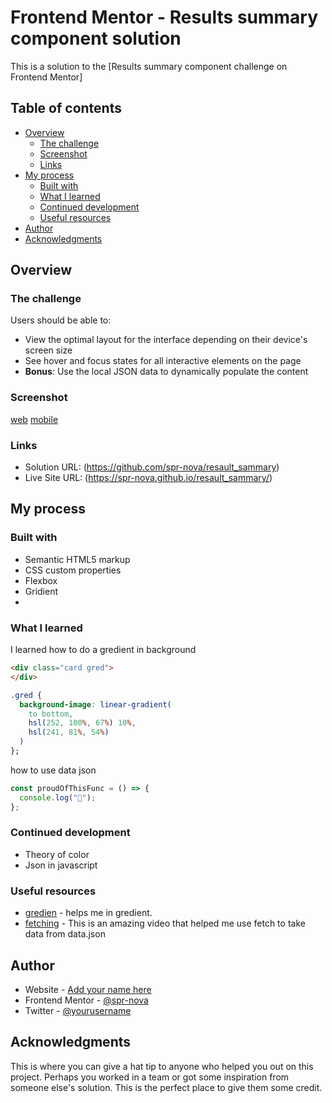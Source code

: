 # Frontend Mentor - Results summary component solution

This is a solution to the [Results summary component challenge on Frontend Mentor]

## Table of contents

- [Overview](#overview)
  - [The challenge](#the-challenge)
  - [Screenshot](#screenshot)
  - [Links](#links)
- [My process](#my-process)
  - [Built with](#built-with)
  - [What I learned](#what-i-learned)
  - [Continued development](#continued-development)
  - [Useful resources](#useful-resources)
- [Author](#author)
- [Acknowledgments](#acknowledgments)

## Overview

### The challenge

Users should be able to:

- View the optimal layout for the interface depending on their device's screen size
- See hover and focus states for all interactive elements on the page
- **Bonus**: Use the local JSON data to dynamically populate the content

### Screenshot

[web](./web.png)
[mobile](./mobile.png)


### Links

- Solution URL: (https://github.com/spr-nova/resault_sammary)
- Live Site URL: (https://spr-nova.github.io/resault_sammary/)

## My process

### Built with

- Semantic HTML5 markup
- CSS custom properties
- Flexbox
- Gridient
- 

### What I learned

I learned how to do a gredient in background

```html
<div class="card gred">
</div>
```

```css
.gred {
  background-image: linear-gradient(
    to bottom,
    hsl(252, 100%, 67%) 10%,
    hsl(241, 81%, 54%)
  )
};
```
how to use data json

```js
const proudOfThisFunc = () => {
  console.log("🎉");
};
```



### Continued development

- Theory of color
- Json in javascript


### Useful resources

- [gredien](https://www.youtube.com/watch?v=Skjr9fycnio) - helps me in gredient.
- [fetching](https://www.youtube.com/watch?v=eS-FVnhjvEQ) - This is an amazing video that helped me use fetch to take data from data.json

## Author

- Website - [Add your name here](https://www.your-site.com)
- Frontend Mentor - [@spr-nova](https://www.frontendmentor.io/profile/yourusername)
- Twitter - [@yourusername](https://www.twitter.com/yourusername)

## Acknowledgments

This is where you can give a hat tip to anyone who helped you out on this project. Perhaps you worked in a team or got some inspiration from someone else's solution. This is the perfect place to give them some credit.
